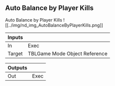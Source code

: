 ## Auto Balance by Player Kills
Auto Balance by Player Kills
![[../img/nd_img_AutoBalanceByPlayerKills.png]]

|Inputs||
|--|--|
| In | Exec |
| Target | TBLGame Mode Object Reference |

|Outputs||
|--|--|
| Out | Exec |
